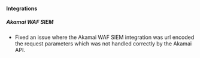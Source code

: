 
#### Integrations

##### Akamai WAF SIEM

- Fixed an issue where the Akamai WAF SIEM integration was url encoded the request parameters which was not handled correctly by the Akamai API.